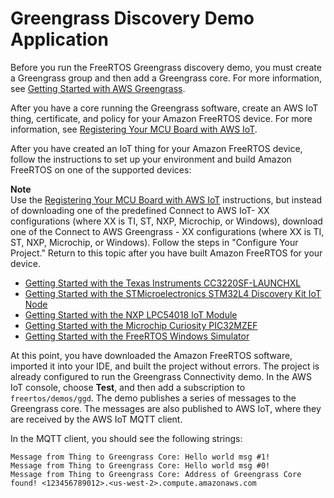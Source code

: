 # Greengrass Discovery Demo Application<a name="gg-demo"></a>

Before you run the FreeRTOS Greengrass discovery demo, you must create a Greengrass group and then add a Greengrass core\. For more information, see [Getting Started with AWS Greengrass](http://docs.aws.amazon.com/greengrass/latest/developerguide/gg-gs.html)\.

After you have a core running the Greengrass software, create an AWS IoT thing, certificate, and policy for your Amazon FreeRTOS device\. For more information, see [Registering Your MCU Board with AWS IoT](freertos-prereqs.md#get-started-freertos-thing)\.

After you have created an IoT thing for your Amazon FreeRTOS device, follow the instructions to set up your environment and build Amazon FreeRTOS on one of the supported devices:

**Note**  
Use the [Registering Your MCU Board with AWS IoT](freertos-prereqs.md#get-started-freertos-thing) instructions, but instead of downloading one of the predefined Connect to AWS IoT\- XX configurations \(where XX is TI, ST, NXP, Microchip, or Windows\), download one of the Connect to AWS Greengrass \- XX configurations \(where XX is TI, ST, NXP, Microchip, or Windows\)\. Follow the steps in "Configure Your Project\." Return to this topic after you have built Amazon FreeRTOS for your device\.
+ [Getting Started with the Texas Instruments CC3220SF\-LAUNCHXL](getting_started_ti.md)
+ [Getting Started with the STMicroelectronics STM32L4 Discovery Kit IoT Node](getting_started_st.md)
+ [Getting Started with the NXP LPC54018 IoT Module](getting_started_nxp.md)
+ [ Getting Started with the Microchip Curiosity PIC32MZEF](getting_started_mch.md)
+ [Getting Started with the FreeRTOS Windows Simulator](getting_started_windows.md)

At this point, you have downloaded the Amazon FreeRTOS software, imported it into your IDE, and built the project without errors\. The project is already configured to run the Greengrass Connectivity demo\. In the AWS IoT console, choose **Test**, and then add a subscription to `freertos/demos/ggd`\. The demo publishes a series of messages to the Greengrass core\. The messages are also published to AWS IoT, where they are received by the AWS IoT MQTT client\.

In the MQTT client, you should see the following strings:

```
Message from Thing to Greengrass Core: Hello world msg #1!
Message from Thing to Greengrass Core: Hello world msg #0!
Message from Thing to Greengrass Core: Address of Greengrass Core found! <123456789012>.<us-west-2>.compute.amazonaws.com
```